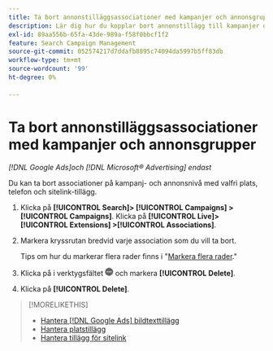 ```yaml
---
title: Ta bort annonstilläggsassociationer med kampanjer och annonsgrupper
description: Lär dig hur du kopplar bort annonstillägg till kampanjer och annonsgrupper.
exl-id: 89aa556b-65fa-43de-989a-f58f0bbcf1f2
feature: Search Campaign Management
source-git-commit: 052574217d7ddafb8895c74094da5997b5ff83db
workflow-type: tm+mt
source-wordcount: '99'
ht-degree: 0%

---
```


# Ta bort annonstilläggsassociationer med kampanjer och annonsgrupper

*[!DNL Google Ads]och [!DNL Microsoft® Advertising] endast*

Du kan ta bort associationer på kampanj- och annonsnivå med valfri plats, telefon och sitelink-tillägg.

1. Klicka på **[!UICONTROL Search]> [!UICONTROL Campaigns] >[!UICONTROL Campaigns]**. Klicka på **[!UICONTROL Live]> [!UICONTROL Extensions] >[!UICONTROL Associations]**.

1. Markera kryssrutan bredvid varje association som du vill ta bort.

   Tips om hur du markerar flera rader finns i &quot;[Markera flera rader](/help/search-social-commerce/common-tasks/navigation-editing-selection/multiple-rows-select.md).&quot;

1. Klicka på i verktygsfältet ![Mer](/help/search-social-commerce/assets/more.png "Mer") och markera **[!UICONTROL Delete]**.

1. Klicka på **[!UICONTROL Delete]**.

>[!MORELIKETHIS]
>
>* [Hantera [!DNL Google Ads] bildtexttillägg](/help/search-social-commerce/campaign-management/campaigns/callout-extension-manage.md)
>* [Hantera platstillägg](location-extension-manage.md)
>* [Hantera tillägg för sitelink](sitelink-extension-manage.md)
